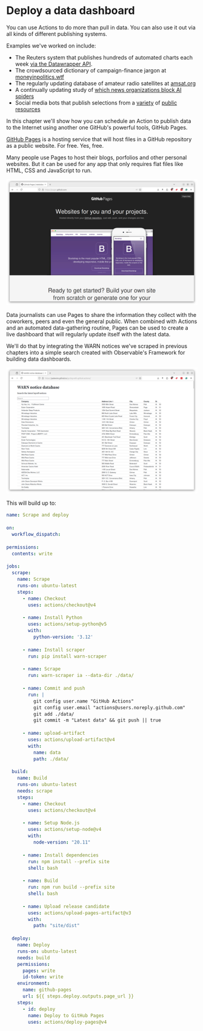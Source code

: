 # Deploy a data dashboard

You can use Actions to do more than pull in data. You can also use it out via all kinds of different publishing systems.

Examples we've worked on include:

* The Reuters system that publishes hundreds of automated charts each week [via the Datawrapper API](https://docs.google.com/presentation/d/e/2PACX-1vTFf1nR6Bs5Y41kUzv3n-ZkBWJmSeF0W7inISfvG7pfPR1BrP8VdO6bwxxVJtToKacTcxhyXcgDzyQM/pub?start=false&loop=false&delayms=3000).
* The crowdsourced dictionary of campaign-finance jargon at [moneyinpolitics.wtf](https://moneyinpolitics.wtf)
* The regularly updating database of amateur radio satellites at [amsat.org](https://www.amsat.org/amateur-satellite-index/)
* A continually updating study of [which news organizations block AI spiders](https://palewi.re/docs/news-homepages/openai-gptbot-robotstxt.html)
* Social media bots that publish selections from a [variety](https://mastodon.palewi.re/@laxweather) of [public](https://mastodon.palewi.re/@OldLAPhotos) [resources](https://mastodon.palewi.re/@sanbornmaps)

In this chapter we'll show how you can schedule an Action to publish data to the Internet using another one GitHub's powerful tools, GitHub Pages.

[GitHub Pages](https://pages.github.com/) is a hosting service that will host files in a GitHub repository as a public website. For free. Yes, free.

Many people use Pages to host their blogs, porfolios and other personal websites. But it can be used for any app that only requires flat files like HTML, CSS and JavaScript to run.

[![Pages homepage](_static/pages-homepage.png)](https://pages.github.com/)

Data journalists can use Pages to share the information they collect with the coworkers, peers and even the general public. When combined with Actions and an automated data-gathering routine, Pages can be used to create a live dashboard that will regularly update itself with the latest data.

We'll do that by integrating the WARN notices we've scraped in previous chapters into a simple search created with Observable's Framework for building data dashboards.

![Dashboard tease](_static/dashboard-tease.png)

This will build up to:

```yaml
name: Scrape and deploy

on:
  workflow_dispatch:

permissions:
  contents: write

jobs:
  scrape:
    name: Scrape
    runs-on: ubuntu-latest
    steps:
      - name: Checkout
        uses: actions/checkout@v4

      - name: Install Python
        uses: actions/setup-python@v5
        with:
          python-version: '3.12'

      - name: Install scraper
        run: pip install warn-scraper

      - name: Scrape
        run: warn-scraper ia --data-dir ./data/

      - name: Commit and push
        run: |
          git config user.name "GitHub Actions"
          git config user.email "actions@users.noreply.github.com"
          git add ./data/
          git commit -m "Latest data" && git push || true

      - name: upload-artifact
        uses: actions/upload-artifact@v4
        with:
          name: data
          path: ./data/

  build:
    name: Build
    runs-on: ubuntu-latest
    needs: scrape
    steps:
      - name: Checkout
        uses: actions/checkout@v4

      - name: Setup Node.js
        uses: actions/setup-node@v4
        with:
          node-version: "20.11"

      - name: Install dependencies
        run: npm install --prefix site
        shell: bash

      - name: Build
        run: npm run build --prefix site
        shell: bash

      - name: Upload release candidate
        uses: actions/upload-pages-artifact@v3
        with:
          path: "site/dist"

  deploy:
    name: Deploy
    runs-on: ubuntu-latest
    needs: build
    permissions:
      pages: write
      id-token: write
    environment:
      name: github-pages
      url: ${{ steps.deploy.outputs.page_url }}
    steps:
      - id: deploy
        name: Deploy to GitHub Pages
        uses: actions/deploy-pages@v4
```
